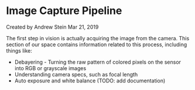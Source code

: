 # Image Capture Pipeline

Created by Andrew Stein Mar 21, 2019

The first step in vision is actually acquiring the image from the camera. This section of our space contains information related to this process, including things like:

* Debayering - Turning the raw pattern of colored pixels on the sensor into RGB or grayscale images
* Understanding camera specs, such as focal length
* Auto exposure and white balance (TODO: add documentation)